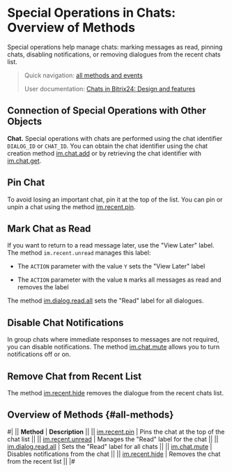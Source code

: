 # Special Operations in Chats: Overview of Methods

Special operations help manage chats: marking messages as read, pinning chats, disabling notifications, or removing dialogues from the recent chats list.

> Quick navigation: [all methods and events](#all-methods) 
> 
> User documentation: [Chats in Bitrix24: Design and features](https://helpdesk.bitrix24.com/open/21924784/)

## Connection of Special Operations with Other Objects

**Chat.** Special operations with chats are performed using the chat identifier `DIALOG_ID` or `CHAT_ID`. You can obtain the chat identifier using the chat creation method [im.chat.add](../im-chat-add.md) or by retrieving the chat identifier with [im.chat.get](../im-chat-get.md).

## Pin Chat

To avoid losing an important chat, pin it at the top of the list. You can pin or unpin a chat using the method [im.recent.pin](./im-recent-pin.md).

## Mark Chat as Read

If you want to return to a read message later, use the "View Later" label. The method `im.recent.unread` manages this label:

-  The `ACTION` parameter with the value `Y` sets the "View Later" label

-  The `ACTION` parameter with the value `N` marks all messages as read and removes the label

The method [im.dialog.read.all](./im-dialog-read-all.md) sets the "Read" label for all dialogues.

## Disable Chat Notifications

In group chats where immediate responses to messages are not required, you can disable notifications. The method [im.chat.mute](./im-chat-mute.md) allows you to turn notifications off or on.

## Remove Chat from Recent List

The method [im.recent.hide](./im-recent-hide.md) removes the dialogue from the recent chats list.

## Overview of Methods {#all-methods}

#|
|| **Method** | **Description** ||
|| [im.recent.pin](./im-recent-pin.md) | Pins the chat at the top of the chat list ||
|| [im.recent.unread](./im-recent-unread.md) | Manages the "Read" label for the chat ||
|| [im.dialog.read.all](./im-dialog-read-all.md) | Sets the "Read" label for all chats ||
|| [im.chat.mute](./im-chat-mute.md) | Disables notifications from the chat ||
|| [im.recent.hide](./im-recent-hide.md) | Removes the chat from the recent list ||
|#